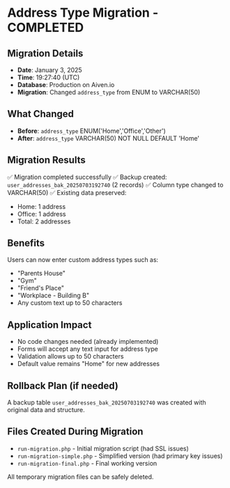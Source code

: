 # Address Type Migration - COMPLETED

## Migration Details

- **Date**: January 3, 2025
- **Time**: 19:27:40 (UTC)
- **Database**: Production on Aiven.io
- **Migration**: Changed `address_type` from ENUM to VARCHAR(50)

## What Changed

- **Before**: `address_type` ENUM('Home','Office','Other')
- **After**: `address_type` VARCHAR(50) NOT NULL DEFAULT 'Home'

## Migration Results

✅ Migration completed successfully
✅ Backup created: `user_addresses_bak_20250703192740` (2 records)
✅ Column type changed to VARCHAR(50)
✅ Existing data preserved:

- Home: 1 address
- Office: 1 address
- Total: 2 addresses

## Benefits

Users can now enter custom address types such as:

- "Parents House"
- "Gym"
- "Friend's Place"
- "Workplace - Building B"
- Any custom text up to 50 characters

## Application Impact

- No code changes needed (already implemented)
- Forms will accept any text input for address type
- Validation allows up to 50 characters
- Default value remains "Home" for new addresses

## Rollback Plan (if needed)

A backup table `user_addresses_bak_20250703192740` was created with original data and structure.

## Files Created During Migration

- `run-migration.php` - Initial migration script (had SSL issues)
- `run-migration-simple.php` - Simplified version (had primary key issues)
- `run-migration-final.php` - Final working version

All temporary migration files can be safely deleted.
